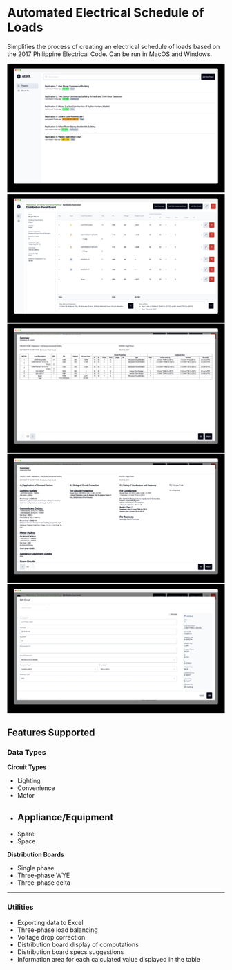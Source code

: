# Automated Electrical Schedule of Loads

Simplifies the process of creating an electrical schedule of loads based on the 2017 Philippine Electrical Code. Can be run in MacOS and Windows.

![AESOL home page](readme-assets/aesol-home.jpg) 
![AESOL distribution board page](readme-assets/aesol-board.jpg) 
![AESOL simple schedule of loads](readme-assets/aesol-summary.jpg)
![AESOL computations](readme-assets/aesol-comp.jpg)
![AESOL edit circuit](readme-assets/aesol-edit-circuit.jpg)

## Features Supported

### Data Types
**Circuit Types**
- Lighting
- Convenience
- Motor
- Appliance/Equipment
  - 
- Spare
- Space

**Distribution Boards**
- Single phase
- Three-phase WYE
- Three-phase delta

****

### Utilities
- Exporting data to Excel
- Three-phase load balancing
- Voltage drop correction
- Distribution board display of computations
- Distribution board specs suggestions
- Information area for each calculated value displayed in the table
